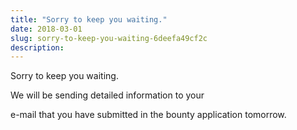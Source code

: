 ```yaml
---
title: "Sorry to keep you waiting."
date: 2018-03-01
slug: sorry-to-keep-you-waiting-6deefa49cf2c
description:
---
```


Sorry to keep you waiting.

We will be sending detailed information to your

e-mail that you have submitted in the bounty application tomorrow.

